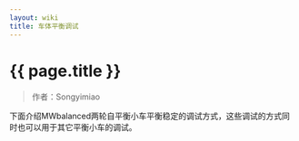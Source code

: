 ```yaml
---
layout: wiki
title: 车体平衡调试
---
```


# {{ page.title }}

> 作者：Songyimiao

下面介绍MWbalanced两轮自平衡小车平衡稳定的调试方式，这些调试的方式同时也可以用于其它平衡小车的调试。